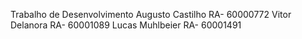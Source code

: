 Trabalho de Desenvolvimento Augusto Castilho RA- 60000772 Vitor Delanora RA- 60001089 Lucas Muhlbeier RA- 60001491
